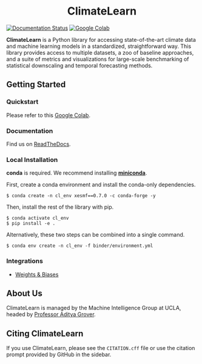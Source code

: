 <h1 align="center">ClimateLearn</h1>

[![Documentation Status](https://readthedocs.org/projects/climatelearn/badge/?version=latest)](https://climatelearn.readthedocs.io/en/latest/?badge=latest)
[![Google Colab](https://colab.research.google.com/assets/colab-badge.svg)](https://colab.research.google.com/drive/1WiNEK1BHsiGzo_bT9Fcm8lea2H_ghNfa)

**ClimateLearn** is a Python library for accessing state-of-the-art climate data and machine learning models in a standardized, straightforward way. This library provides access to multiple datasets, a zoo of baseline approaches, and a suite of metrics and visualizations for large-scale benchmarking of statistical downscaling and temporal forecasting methods.

## Getting Started

### Quickstart
Please refer to this [Google Colab](https://colab.research.google.com/drive/1WiNEK1BHsiGzo_bT9Fcm8lea2H_ghNfa).

### Documentation
Find us on [ReadTheDocs](https://climatelearn.readthedocs.io/).

### Local Installation

**conda** is required. We recommend installing [**miniconda**](https://docs.conda.io/en/latest/miniconda.html). 

First, create a conda environment and install the conda-only dependencies.
```console
$ conda create -n cl_env xesmf==0.7.0 -c conda-forge -y
```

Then, install the rest of the library with pip.
```console
$ conda activate cl_env
$ pip install -e .
```

Alternatively, these two steps can be combined into a single command.
```console
$ conda env create -n cl_env -f binder/environment.yml
```

### Integrations

- [Weights & Biases](https://wandb.ai/site)

## About Us
ClimateLearn is managed by the Machine Intelligence Group at UCLA, headed by [Professor Aditya Grover](https://aditya-grover.github.io).

## Citing ClimateLearn
If you use ClimateLearn, please see the `CITATION.cff` file or use the citation prompt provided by GitHub in the sidebar.
